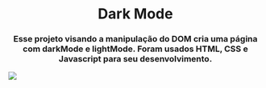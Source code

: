 <h1 align=center> Dark Mode </h1>

<h3 align=center> Esse projeto visando a manipulação do DOM cria uma página com darkMode e lightMode. Foram usados HTML, CSS e Javascript para seu desenvolvimento. </h3>

<img align="center" src="https://user-images.githubusercontent.com/80493617/173964423-28cf68c0-e4af-4ef3-a9cd-725275c9028f.gif"/>
